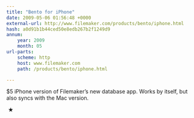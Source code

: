 ```yaml
---
title: "Bento for iPhone"
date: 2009-05-06 01:56:48 +0000
external-url: http://www.filemaker.com/products/bento/iphone.html
hash: a0d91b1b44ced50e8edb267b2f1249d9
annum:
    year: 2009
    month: 05
url-parts:
    scheme: http
    host: www.filemaker.com
    path: /products/bento/iphone.html

---
```


$5 iPhone version of Filemaker’s new database app. Works by itself, but also syncs with the Mac version.



 ★ 

